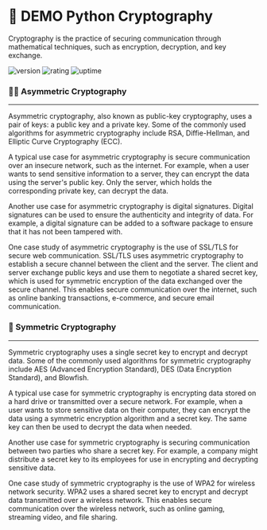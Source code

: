 # 🎉 DEMO Python Cryptography
Cryptography is the practice of securing communication through mathematical techniques, such as encryption, decryption, and key exchange.

![version](https://img.shields.io/badge/version-1.0-blue)
![rating](https://img.shields.io/badge/rating-★★★★★-yellow)
![uptime](https://img.shields.io/badge/uptime-100%25-brightgreen)

### 🔑🔑 Asymmetric Cryptography
___

Asymmetric cryptography, also known as public-key cryptography, uses a pair of keys: a public key and a private key. Some of the commonly used algorithms for asymmetric cryptography include RSA, Diffie-Hellman, and Elliptic Curve Cryptography (ECC).

A typical use case for asymmetric cryptography is secure communication over an insecure network, such as the internet. For example, when a user wants to send sensitive information to a server, they can encrypt the data using the server's public key. Only the server, which holds the corresponding private key, can decrypt the data.

Another use case for asymmetric cryptography is digital signatures. Digital signatures can be used to ensure the authenticity and integrity of data. For example, a digital signature can be added to a software package to ensure that it has not been tampered with.

One case study of asymmetric cryptography is the use of SSL/TLS for secure web communication. SSL/TLS uses asymmetric cryptography to establish a secure channel between the client and the server. The client and server exchange public keys and use them to negotiate a shared secret key, which is used for symmetric encryption of the data exchanged over the secure channel. This enables secure communication over the internet, such as online banking transactions, e-commerce, and secure email communication.

### 🔐 Symmetric Cryptography
___

Symmetric cryptography uses a single secret key to encrypt and decrypt data. Some of the commonly used algorithms for symmetric cryptography include AES (Advanced Encryption Standard), DES (Data Encryption Standard), and Blowfish.

A typical use case for symmetric cryptography is encrypting data stored on a hard drive or transmitted over a secure network. For example, when a user wants to store sensitive data on their computer, they can encrypt the data using a symmetric encryption algorithm and a secret key. The same key can then be used to decrypt the data when needed.

Another use case for symmetric cryptography is securing communication between two parties who share a secret key. For example, a company might distribute a secret key to its employees for use in encrypting and decrypting sensitive data.

One case study of symmetric cryptography is the use of WPA2 for wireless network security. WPA2 uses a shared secret key to encrypt and decrypt data transmitted over a wireless network. This enables secure communication over the wireless network, such as online gaming, streaming video, and file sharing.